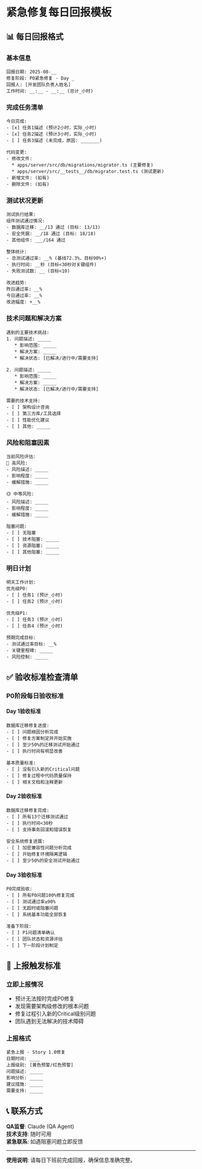 # 紧急修复每日回报模板

## 📊 每日回报格式

### 基本信息
```
回报日期: 2025-08-__
修复阶段: P0紧急修复 - Day _
回报人: [开发团队负责人姓名]
工作时间: __:__ - __:__ (总计_小时)
```

### 完成任务清单
```
今日完成:
- [x] 任务1描述 (预计2小时，实际_小时)
- [x] 任务2描述 (预计3小时，实际_小时)
- [ ] 任务3描述 (未完成，原因: _______)

代码变更:
- 修改文件: 
  * apps/server/src/db/migrations/migrator.ts (主要修复)
  * apps/server/src/__tests__/db/migrator.test.ts (测试更新)
- 新增文件: (如有)
- 删除文件: (如有)
```

### 测试状况更新
```
测试执行结果:
组件测试通过情况:
- 数据库迁移: __/13 通过 (目标: 13/13)
- 安全凭据: __/18 通过 (目标: 18/18)  
- 其他组件: ___/164 通过

整体统计:
- 总测试通过率: __% (基线72.3%，目标90%+)
- 执行时间: __秒 (目标<30秒对关键组件)
- 失败测试数: __ (目标<10)

改进趋势:
昨日通过率: __%
今日通过率: __%  
改进幅度: +__%
```

### 技术问题和解决方案
```
遇到的主要技术挑战:
1. 问题描述: _____
   * 影响范围: _____
   * 解决方案: _____
   * 解决状态: [已解决/进行中/需要支持]

2. 问题描述: _____
   * 影响范围: _____
   * 解决方案: _____  
   * 解决状态: [已解决/进行中/需要支持]

需要的技术支持:
- [ ] 架构设计咨询
- [ ] 第三方库/工具选择
- [ ] 性能优化建议
- [ ] 其他: _____
```

### 风险和阻塞因素
```
当前风险评估:
🔴 高风险:
- 风险描述: _____
- 影响程度: _____
- 缓解措施: _____

🟡 中等风险:  
- 风险描述: _____
- 影响程度: _____
- 缓解措施: _____

阻塞问题:
- [ ] 无阻塞
- [ ] 技术阻塞: _____
- [ ] 资源阻塞: _____
- [ ] 其他阻塞: _____
```

### 明日计划
```
明天工作计划:
优先级P0:
- [ ] 任务1 (预计_小时)
- [ ] 任务2 (预计_小时)

优先级P1:
- [ ] 任务3 (预计_小时)  
- [ ] 任务4 (预计_小时)

预期完成目标:
- 测试通过率目标: __%
- 关键里程碑: _____
- 风险控制: _____
```

## ✅ 验收标准检查清单

### P0阶段每日验收标准

#### Day 1验收标准
```
数据库迁移修复进度:
- [ ] 问题根因分析完成
- [ ] 修复方案制定并开始实施
- [ ] 至少50%的迁移测试开始通过
- [ ] 执行时间有明显改善

基本质量标准:
- [ ] 没有引入新的Critical问题
- [ ] 修复过程中代码质量保持
- [ ] 相关文档和注释更新
```

#### Day 2验收标准  
```
数据库迁移修复完成:
- [ ] 所有13个迁移测试通过
- [ ] 执行时间<30秒
- [ ] 支持事务回滚和错误恢复

安全系统修复进展:
- [ ] 加密兼容性问题分析完成
- [ ] 开始修复环境隔离逻辑
- [ ] 至少50%的安全测试开始通过
```

#### Day 3验收标准
```
P0完成验收:
- [ ] 所有P0问题100%修复完成
- [ ] 测试通过率≥90%
- [ ] 无超时或阻塞问题
- [ ] 系统基本功能全部恢复

准备下阶段:
- [ ] P1问题清单确认
- [ ] 团队状态和资源评估
- [ ] 下一阶段计划制定
```

## 🚨 上报触发标准

### 立即上报情况
- 预计无法按时完成P0修复
- 发现需要架构级修改的根本问题
- 修复过程引入新的Critical级别问题
- 团队遇到无法解决的技术障碍

### 上报格式
```
紧急上报 - Story 1.0修复
日期时间: ____
上报级别: [黄色预警/红色预警]
问题描述: _____
影响分析: _____
建议措施: _____
需要支持: _____
```

## 📞 联系方式

**QA监督**: Claude (QA Agent)  
**技术支持**: 随时可用  
**紧急联系**: 如遇阻塞问题立即反馈

---

**使用说明**: 请每日下班前完成回报，确保信息准确完整。